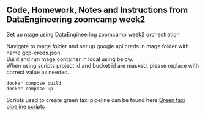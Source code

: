 ## Code, Homework, Notes and Instructions from DataEngineering zoomcamp week2

Set up mage using <a href="https://github.com/DataTalksClub/data-engineering-zoomcamp/tree/main/02-workflow-orchestration#221----intro-to-orchestration">DataEngineering zoomcamp week2 orchestration</a>

Navigate to mage folder and set up google api creds in mage folder with name gcp-creds.json. <br/> 
Build and run mage container in local using below.  <br/> 
When using scripts project id and bucket id are masked. please replace with correct value as needed. 

```
docker compose build
docker compose up
```



Scripts used to create green taxi pipeline can be found here 
<a href="https://github.com/amohan601/dataengineering-zoomcamp2024/tree/main/week_2_workflow_orchestration/mage_scripts">Green taxi pipeline scripts</a>
